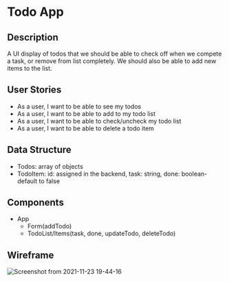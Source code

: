 # Todo App 

## Description 
A UI display of todos that we should be able to check off when we compete a task, or remove from list completely. We should also be able to add new items to the list.

## User Stories
- As a user, I want to be able to see my todos
- As a user, I want to be able to add to my todo list
- As a user, I want to be able to check/uncheck my todo list
- As a user, I want to be able to delete a todo item

## Data Structure
- Todos: array of objects
- TodoItem: id: assigned in the backend, task: string, done: boolean-default to false

## Components
- App
    - Form(addTodo)
    - TodoList/Items(task, done, updateTodo, deleteTodo)

## Wireframe
![Screenshot from 2021-11-23 19-44-16](https://user-images.githubusercontent.com/38962736/143171273-59eee890-06d8-4228-be95-c03de65b8606.png)
